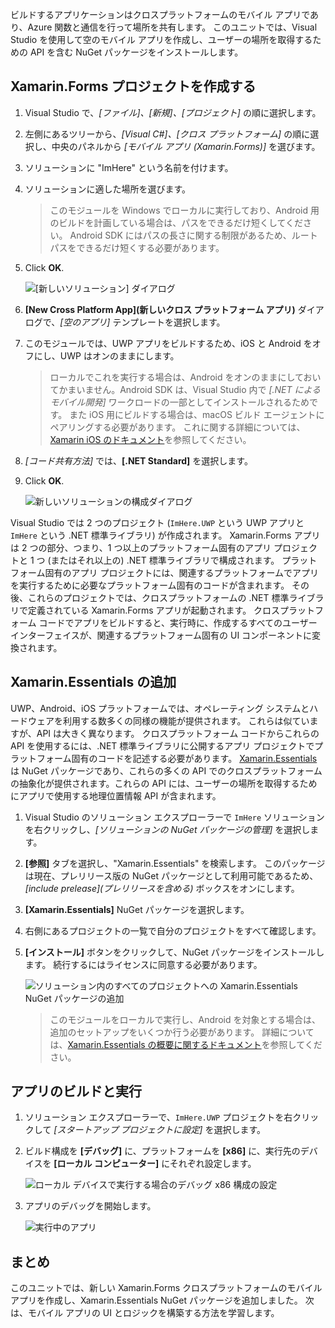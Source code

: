 ビルドするアプリケーションはクロスプラットフォームのモバイル アプリであり、Azure 関数と通信を行って場所を共有します。 このユニットでは、Visual Studio を使用して空のモバイル アプリを作成し、ユーザーの場所を取得するための API を含む NuGet パッケージをインストールします。

## <a name="create-the-xamarinforms-project"></a>Xamarin.Forms プロジェクトを作成する

1. Visual Studio で、*[ファイル]、[新規]、[プロジェクト]* の順に選択します。

2. 左側にあるツリーから、*[Visual C#]、[クロス プラットフォーム]* の順に選択し、中央のパネルから *[モバイル アプリ (Xamarin.Forms)]* を選びます。

3. ソリューションに "ImHere" という名前を付けます。

4. ソリューションに適した場所を選びます。

    > このモジュールを Windows でローカルに実行しており、Android 用のビルドを計画している場合は、パスをできるだけ短くしてください。 Android SDK にはパスの長さに関する制限があるため、ルート パスをできるだけ短くする必要があります。

5. Click **OK**.

    ![[新しいソリューション] ダイアログ](../media-drafts/2-new-solution-dialog.png)

6. **[New Cross Platform App]\(新しいクロス プラットフォーム アプリ\)** ダイアログで、*[空のアプリ]* テンプレートを選択します。

7. このモジュールでは、UWP アプリをビルドするため、iOS と Android をオフにし、UWP はオンのままにします。

    > ローカルでこれを実行する場合は、Android をオンのままにしておいてかまいません。Android SDK は、Visual Studio 内で *[.NET によるモバイル開発]* ワークロードの一部としてインストールされるためです。 また iOS 用にビルドする場合は、macOS ビルド エージェントにペアリングする必要があります。 これに関する詳細については、[Xamarin iOS のドキュメント](https://docs.microsoft.com/xamarin/ios/get-started/installation/windows/connecting-to-mac/)を参照してください。

8. *[コード共有方法]* では、**[.NET Standard]** を選択します。

9. Click **OK**.

    ![新しいソリューションの構成ダイアログ](../media-drafts/2-configure-solution-dialog.png)

Visual Studio では 2 つのプロジェクト (`ImHere.UWP` という UWP アプリと `ImHere` という .NET 標準ライブラリ) が作成されます。 Xamarin.Forms アプリは 2 つの部分、つまり、1 つ以上のプラットフォーム固有のアプリ プロジェクトと 1 つ (またはそれ以上の) .NET 標準ライブラリで構成されます。 プラットフォーム固有のアプリ プロジェクトには、関連するプラットフォームでアプリを実行するために必要なプラットフォーム固有のコードが含まれます。 その後、これらのプロジェクトでは、クロスプラットフォームの .NET 標準ライブラリで定義されている Xamarin.Forms アプリが起動されます。 クロスプラットフォーム コードでアプリをビルドすると、実行時に、作成するすべてのユーザー インターフェイスが、関連するプラットフォーム固有の UI コンポーネントに変換されます。

## <a name="adding-xamarinessentials"></a>Xamarin.Essentials の追加

UWP、Android、iOS プラットフォームでは、オペレーティング システムとハードウェアを利用する数多くの同様の機能が提供されます。 これらは似ていますが、API は大きく異なります。 クロスプラットフォーム コードからこれらの API を使用するには、.NET 標準ライブラリに公開するアプリ プロジェクトでプラットフォーム固有のコードを記述する必要があります。 [Xamarin.Essentials](https://docs.microsoft.com/xamarin/essentials/) は NuGet パッケージであり、これらの多くの API でのクロスプラットフォームの抽象化が提供されます。これらの API には、ユーザーの場所を取得するためにアプリで使用する地理位置情報 API が含まれます。

1. Visual Studio のソリューション エクスプローラーで `ImHere` ソリューションを右クリックし、*[ソリューションの NuGet パッケージの管理]* を選択します。

2. **[参照]** タブを選択し、"Xamarin.Essentials" を検索します。 このパッケージは現在、プレリリース版の NuGet パッケージとして利用可能であるため、*[include prelease]\(プレリリースを含める\)* ボックスをオンにします。

3. **[Xamarin.Essentials]** NuGet パッケージを選択します。

4. 右側にあるプロジェクトの一覧で自分のプロジェクトをすべて確認します。

5. **[インストール]** ボタンをクリックして、NuGet パッケージをインストールします。 続行するにはライセンスに同意する必要があります。

    ![ソリューション内のすべてのプロジェクトへの Xamarin.Essentials NuGet パッケージの追加](../media-drafts/2-add-essentials-nuget.png)

    > このモジュールをローカルで実行し、Android を対象とする場合は、追加のセットアップをいくつか行う必要があります。 詳細については、[Xamarin.Essentials の概要に関するドキュメント](https://docs.microsoft.com/xamarin/essentials/get-started?context=xamarin%2Fios&tabs=windows%2Candroid)を参照してください。

## <a name="building-and-running-the-app"></a>アプリのビルドと実行

1. ソリューション エクスプローラーで、`ImHere.UWP` プロジェクトを右クリックして *[スタートアップ プロジェクトに設定]* を選択します。

2. ビルド構成を **[デバッグ]** に、プラットフォームを **[x86]** に、実行先のデバイスを **[ローカル コンピューター]** にそれぞれ設定します。

    ![ローカル デバイスで実行する場合のデバッグ x86 構成の設定](../media-drafts/2-debug-configuration.png)

3. アプリのデバッグを開始します。

    ![実行中のアプリ](../media-drafts/2-debuging-app.png)

## <a name="summary"></a>まとめ

このユニットでは、新しい Xamarin.Forms クロスプラットフォームのモバイル アプリを作成し、Xamarin.Essentials NuGet パッケージを追加しました。 次は、モバイル アプリの UI とロジックを構築する方法を学習します。